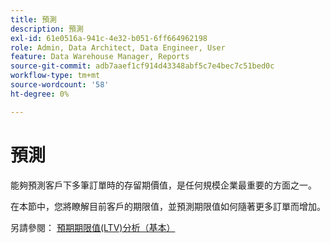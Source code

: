 ```yaml
---
title: 預測
description: 預測
exl-id: 61e0516a-941c-4e32-b051-6ff664962198
role: Admin, Data Architect, Data Engineer, User
feature: Data Warehouse Manager, Reports
source-git-commit: adb7aaef1cf914d43348abf5c7e4bec7c51bed0c
workflow-type: tm+mt
source-wordcount: '58'
ht-degree: 0%

---
```


# 預測

能夠預測客戶下多筆訂單時的存留期價值，是任何規模企業最重要的方面之一。

在本節中，您將瞭解目前客戶的期限值，並預測期限值如何隨著更多訂單而增加。

另請參閱： [預期期限值(LTV)分析（基本）](../../data-analyst/analysis/ess-expected-ltv.md)
